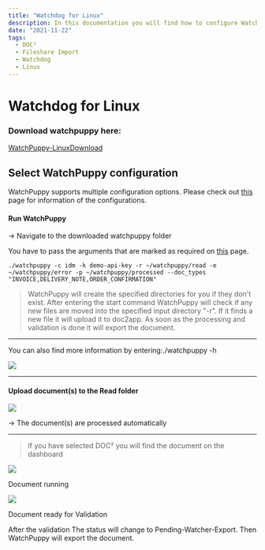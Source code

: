 ```yaml
---
title: "Watchdog for Linux"
description: In this documentation you will find how to configure Watchdog for Linux for easy Fileshare Import of your local documents to DOC².
date: "2021-11-22"
tags:
  - DOC²
  - Fileshare Import
  - Watchdog
  - Linux
---
```


# Watchdog for Linux

### Download watchpuppy here:

[WatchPuppy-Linux](blob:https://docs.cloudintegration.eu/e913a8f9-71ed-49dd-aab3-2c74dfbff5c7)[Download](blob:https://docs.cloudintegration.eu/e913a8f9-71ed-49dd-aab3-2c74dfbff5c7)

## Select WatchPuppy configuration

WatchPuppy supports multiple configuration options. Please check out [this](/doc2/doc2app/import/watchpuppy-configuration/) page for information of the configurations.

#### Run WatchPuppy

\-> Navigate to the downloaded watchpuppy folder

You have to pass the arguments that are marked as required on [this](/doc2/doc2app/import/watchpuppy-configuration/) page.

```
./watchpuppy -c idm -k demo-api-key -r ~/watchpuppy/read -e ~/watchpuppy/error -p ~/watchpuppy/processed --doc_types "INVOICE,DELIVERY_NOTE,ORDER_CONFIRMATION"
```

> WatchPuppy will create the specified directories for you if they don't exist. After entering the start command WatchPuppy will check if any new files are moved into the specified input directory "-r". If it finds a new file it will upload it to doc2app. As soon as the processing and validation is done it will export the document.

* * *

You can also find more information by entering:./watchpuppy -h

![](/_images/doc2/image.png)

* * *

#### Upload document(s) to the Read folder

![](/_images/doc2/Folder-Read.png)

\-> The document(s) are processed automatically

* * *

> If you have selected DOC² you will find the document on the dashboard

![](/_images/doc2/DOC²_Dashboard_1-1024x333.png)

Document running

![](/_images/doc2/DOC²_Dashboard_2-1024x343.png)

Document ready for Validation

After the validation The status will change to Pending-Watcher-Export. Then WatchPuppy will export the document.
